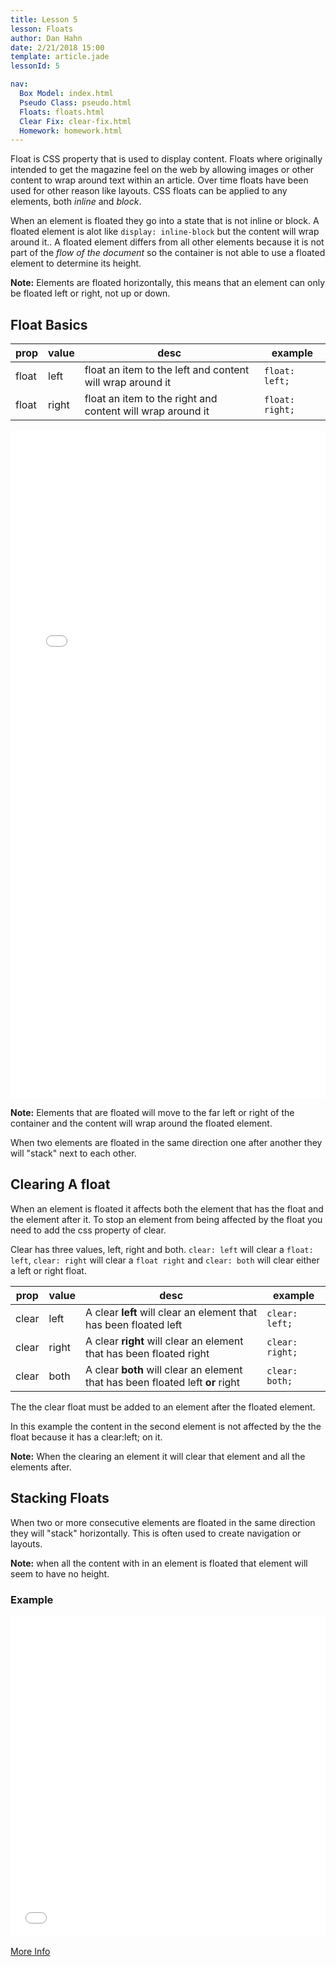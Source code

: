 ```yaml
---
title: Lesson 5
lesson: Floats
author: Dan Hahn
date: 2/21/2018 15:00
template: article.jade
lessonId: 5

nav:
  Box Model: index.html
  Pseudo Class: pseudo.html
  Floats: floats.html
  Clear Fix: clear-fix.html
  Homework: homework.html
---
```


Float is CSS property that is used to display content. Floats where originally intended to get the magazine feel on the web by allowing images or other content to wrap around text within an article. Over time floats have been used for other reason like layouts. CSS floats can be applied to any elements, both _inline_ and _block_.

When an element is floated they go into a state that is not inline or block. A floated element is alot like `display: inline-block` but the content will wrap around it.. A floated element differs from all other elements because it is not part of the _flow of the document_ so the container is not able to use a floated element to determine its height.

**Note:** Elements are floated horizontally, this means that an element can only be floated left or right, not up or down.

## Float Basics

| prop  | value | desc                                                       | example         |
| ----- | ----- | ---------------------------------------------------------- | --------------- |
| float | left  | float an item to the left and content will wrap around it  | `float: left;`  |
| float | right | float an item to the right and content will wrap around it | `float: right;` |

<iframe height='1069' scrolling='no' title='Floats Explained' src='//codepen.io/danhahn/embed/NgyEJG/?height=1069&theme-id=light&default-tab=result&embed-version=2' frameborder='no' allowtransparency='true' allowfullscreen='true' style='width: 100%;'>See the Pen <a href='https://codepen.io/danhahn/pen/NgyEJG/'>Floats Explained</a> by Dan Hahn (<a href='https://codepen.io/danhahn'>@danhahn</a>) on <a href='https://codepen.io'>CodePen</a>.
</iframe>

**Note:** Elements that are floated will move to the far left or right of the container and the content will wrap around the floated element.

When two elements are floated in the same direction one after another they will "stack" next to each other.

## Clearing A float

When an element is floated it affects both the element that has the float and the element after it. To stop an element from being affected by the float you need to add the css property of clear.

Clear has three values, left, right and both. `clear: left` will clear a `float: left`, `clear: right` will clear a `float right` and `clear: both` will clear either a left or right float.

| prop  | value | desc                                                                           | example         |
| ----- | ----- | ------------------------------------------------------------------------------ | --------------- |
| clear | left  | A clear **left** will clear an element that has been floated left              | `clear: left;`  |
| clear | right | A clear **right** will clear an element that has been floated right            | `clear: right;` |
| clear | both  | A clear **both** will clear an element that has been floated left **or** right | `clear: both;`  |

The the clear float must be added to an element after the floated element.

In this example the content in the second element is not affected by the the float because it has a clear:left; on it.

**Note:** When the clearing an element it will clear that element and all the elements after.

## Stacking Floats

When two or more consecutive elements are floated in the same direction they will "stack" horizontally. This is often used to create navigation or layouts.

**Note:** when all the content with in an element is floated that element will seem to have no height.

### Example

<iframe height='514' scrolling='no' title='Stacking Floats' src='//codepen.io/danhahn/embed/dRdrRm/?height=514&theme-id=light&default-tab=result&embed-version=2' frameborder='no' allowtransparency='true' allowfullscreen='true' style='width: 100%;'>See the Pen <a href='https://codepen.io/danhahn/pen/dRdrRm/'>Stacking Floats</a> by Dan Hahn (<a href='https://codepen.io/danhahn'>@danhahn</a>) on <a href='https://codepen.io'>CodePen</a>.
</iframe>

[More Info](http://css-tricks.com/all-about-floats/)

<script src="lesson-6.js"></script>

<style>
  table td:nth-child(4) {
    white-space: nowrap;
  }
</style>
